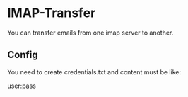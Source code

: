 # IMAP-Transfer

You can transfer emails from one imap server to another. 

## Config

You need to create credentials.txt and content must be like:

user:pass

